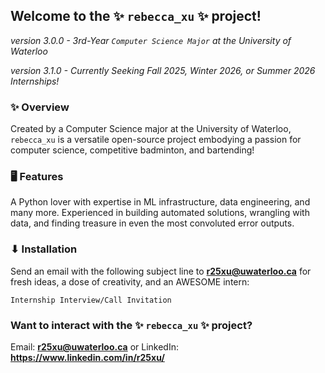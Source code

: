 ## Welcome to the ✨ `rebecca_xu` ✨ project!
*version 3.0.0 - 3rd-Year `Computer Science Major` at the University of Waterloo*

*version 3.1.0 - Currently Seeking Fall 2025, Winter 2026, or Summer 2026 Internships!*

### ✨ Overview
Created by a Computer Science major at the University of Waterloo, `rebecca_xu` is a versatile open-source project embodying a passion for computer science, competitive badminton, and bartending!

### 🖥️ Features
A Python lover with expertise in ML infrastructure, data engineering, and many more. Experienced in building automated solutions, wrangling with data, and finding treasure in even the most convoluted error outputs.

### ⬇ Installation
Send an email with the following subject line to **r25xu@uwaterloo.ca** for fresh ideas, a dose of creativity, and an AWESOME intern:
```
Internship Interview/Call Invitation
```
### Want to interact with the ✨ `rebecca_xu` ✨ project?
Email: **r25xu@uwaterloo.ca** or LinkedIn: **https://www.linkedin.com/in/r25xu/**

<!--
**reebxu459/reebxu459** is a ✨ _special_ ✨ repository because its `README.md` (this file) appears on your GitHub profile.

Here are some ideas to get you started:

- 🔭 I’m currently working on ...
- 🌱 I’m currently learning ...
- 👯 I’m looking to collaborate on ...
- 🤔 I’m looking for help with ...
- 💬 Ask me about ...
- 📫 How to reach me: ...
- 😄 Pronouns: ...
- ⚡ Fun fact: ...
-->
